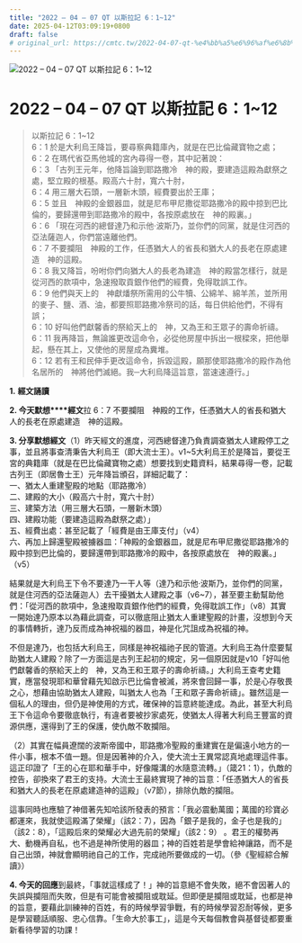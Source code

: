 ```yaml
---
title: "2022 – 04 – 07 QT 以斯拉記 6：1~12"
date: 2025-04-12T03:09:19+0800
draft: false
# original_url: https://cmtc.tw/2022-04-07-qt-%e4%bb%a5%e6%96%af%e6%8b%89%e8%a8%98-6%ef%bc%9a112
---
```


![2022 – 04 – 07 QT 以斯拉記 6：1\~12](/images/qt.jpg   "2022 – 04 – 07 QT 以斯拉記 6：1\~12")

# 2022 – 04 – 07 QT 以斯拉記 6：1\~12

> 以斯拉記 6：1\~12  
> 6：1 於是大利烏王降旨，要尋察典籍庫內，就是在巴比倫藏寶物之處；  
> 6：2 在瑪代省亞馬他城的宮內尋得一卷，其中記著說：  
> 6：3 「古列王元年，他降旨論到耶路撒冷　神的殿，要建造這殿為獻祭之處，堅立殿的根基。殿高六十肘，寬六十肘，  
> 6：4 用三層大石頭，一層新木頭，經費要出於王庫；  
> 6：5 並且　神殿的金銀器皿，就是尼布甲尼撒從耶路撒冷的殿中掠到巴比倫的，要歸還帶到耶路撒冷的殿中，各按原處放在　神的殿裏。」  
> 6：6 「現在河西的總督達乃和示他‧波斯乃，並你們的同黨，就是住河西的亞法薩迦人，你們當遠離他們。  
> 6：7 不要攔阻　神殿的工作，任憑猶大人的省長和猶大人的長老在原處建造　神的這殿。  
> 6：8 我又降旨，吩咐你們向猶大人的長老為建造　神的殿當怎樣行，就是從河西的款項中，急速撥取貢銀作他們的經費，免得耽誤工作。  
> 6：9 他們與天上的　神獻燔祭所需用的公牛犢、公綿羊、綿羊羔，並所用的麥子、鹽、酒、油，都要照耶路撒冷祭司的話，每日供給他們，不得有誤；  
> 6：10 好叫他們獻馨香的祭給天上的　神，又為王和王眾子的壽命祈禱。  
> 6：11 我再降旨，無論誰更改這命令，必從他房屋中拆出一根樑來，把他舉起，懸在其上，又使他的房屋成為糞堆。  
> 6：12 若有王和民伸手更改這命令，拆毀這殿，願那使耶路撒冷的殿作為他名居所的　神將他們滅絕。我─大利烏降這旨意，當速速遵行。」

**1.** **經文誦讀**

**2. 今天默想****經文**拉 6：7 不要攔阻　神殿的工作，任憑猶大人的省長和猶大人的長老在原處建造　神的這殿。

**3. 分享默想經文**（1）昨天經文的進度，河西總督達乃負責調查猶太人建殿停工之事，並且將事查清秉告大利烏王（即大流士王）。v1\~5大利烏王於是降旨，要從王宮的典籍庫（就是在巴比倫藏寶物之處）想要找到史籍資料，結果尋得一卷，記載古列王（即居魯士王）元年降旨頒召，詳細記載了：  
一、猶太人重建聖殿的地點（耶路撒冷）  
二、建殿的大小（殿高六十肘，寬六十肘）  
三、建築方法（用三層大石頭，一層新木頭）  
四、建殿功能（要建造這殿為獻祭之處）」  
五、經費出處：甚至記載了「經費是由王庫支付」（v4）  
六、再加上歸還聖殿被擄器皿：「神殿的金銀器皿，就是尼布甲尼撒從耶路撒冷的殿中掠到巴比倫的，要歸還帶到耶路撒冷的殿中，各按原處放在　神的殿裏。」（v5）

結果就是大利烏王下令不要達乃一干人等（達乃和示他‧波斯乃，並你們的同黨，就是住河西的亞法薩迦人）去干擾猶太人建殿之事（v6\~7），甚至要主動幫助他們：「從河西的款項中，急速撥取貢銀作他們的經費，免得耽誤工作」（v8）其實一開始達乃原本以為藉此調查，可以徹底阻止猶太人重建聖殿的計畫，沒想到今天的事情轉折，達乃反而成為神祝福的器皿，神是化咒詛成為祝福的神。

不但是達乃，也包括大利烏王，同樣是神祝福祂子民的管道。大利烏王為什麼要幫助猶太人建殿？除了一方面這是古列王起初的規定，另一個原因就是v10「好叫他們獻馨香的祭給天上的　神，又為王和王眾子的壽命祈禱。」大利烏王查考史籍實，應當發現耶和華曾藉先知啟示巴比倫會被滅，將來會回歸一事，於是心存敬畏之心，想藉由協助猶太人建殿，叫猶太人也為「王和眾子壽命祈禱」。雖然這是一個私人的理由，但仍是神使用的方式，確保神的旨意終能達成。為此，甚至大利烏王下令這命令要徹底執行，有違者要被抄家處死，使猶太人得著大利烏王豐富的資源供應，還得到了王的保護，使仇敵不敢攔阻。

（2）其實在幅員遼闊的波斯帝國中，耶路撒冷聖殿的重建實在是偏遠小地方的一件小事，根本不值一題。但是因著神的介入，使大流士王異常認真地處理這件事。這正印證了「王的心在耶和華手中，好像隴溝的水隨意流轉。」（箴21：1），仇敵的控告，卻換來了君王的支持。大流士王最終實現了神的旨意：「任憑猶大人的省長和猶大人的長老在原處建造神的這殿」（v7節），排除仇敵的攔阻。

這事同時也應驗了神借著先知哈該所發表的預言：「我必震動萬國；萬國的珍寶必都運來，我就使這殿滿了榮耀」（該2：7），因為「銀子是我的，金子也是我的」（該2：8），「這殿后來的榮耀必大過先前的榮耀」（該2：9） 。君王的權勢再大、動機再自私，也不過是神所使用的器皿；神的百姓若是學會給神讓路，而不是自己出頭，神就會顯明祂自己的工作，完成祂所要做成的一切。（參《聖經綜合解讀》）

**4. 今天的回應**到最終，「事就這樣成了！」神的旨意絕不會失敗，絕不會因著人的失誤與攔阻而失敗，但是有可能會被攔阻或耽延。但即便是攔阻或耽延，也都是神的旨意，要藉此訓練神的百姓，有的時候學習爭戰，有的時候學習忍耐等候，更多是學習聽話順服、忠心信靠。「生命大於事工」，這是今天每個教會與基督徒都要重新看待學習的功課！